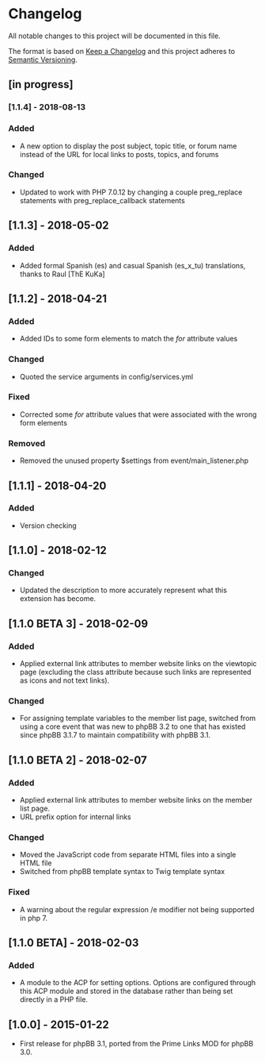 # Changelog
All notable changes to this project will be documented in this file.

The format is based on [Keep a Changelog](http://keepachangelog.com/en/1.0.0/)
and this project adheres to [Semantic Versioning](http://semver.org/spec/v2.0.0.html).

## [in progress]
### [1.1.4] - 2018-08-13
### Added
- A new option to display the post subject, topic title, or forum name instead of the URL for local links to posts, topics, and forums

### Changed
- Updated to work with PHP 7.0.12 by changing a couple preg_replace statements with preg_replace_callback statements

## [1.1.3] - 2018-05-02
### Added
- Added formal Spanish (es) and casual Spanish (es_x_tu) translations, thanks to Raul [ThE KuKa]

## [1.1.2] - 2018-04-21
### Added
- Added IDs to some form elements to match the *for* attribute values

### Changed
- Quoted the service arguments in config/services.yml

### Fixed
- Corrected some *for* attribute values that were associated with the wrong form elements

### Removed
- Removed the unused property $settings from event/main_listener.php

## [1.1.1] - 2018-04-20
### Added
- Version checking

## [1.1.0] - 2018-02-12
### Changed
- Updated the description to more accurately represent what this extension has become.

## [1.1.0 BETA 3] - 2018-02-09
### Added
- Applied external link attributes to member website links on the viewtopic page (excluding the class attribute because such links are represented as icons and not text links).

### Changed
- For assigning template variables to the member list page, switched from using a core event that was new to phpBB 3.2 to one that has existed since phpBB 3.1.7 to maintain compatibility with phpBB 3.1.

## [1.1.0 BETA 2] - 2018-02-07
### Added
- Applied external link attributes to member website links on the member list page.
- URL prefix option for internal links

### Changed
- Moved the JavaScript code from separate HTML files into a single HTML file
- Switched from phpBB template syntax to Twig template syntax

### Fixed
- A warning about the regular expression /e modifier not being supported in php 7.


## [1.1.0 BETA] - 2018-02-03
### Added
- A module to the ACP for setting options. Options are configured through this ACP module and stored in the database rather than being set directly in a PHP file.

## [1.0.0] - 2015-01-22
- First release for phpBB 3.1, ported from the Prime Links MOD for phpBB 3.0.